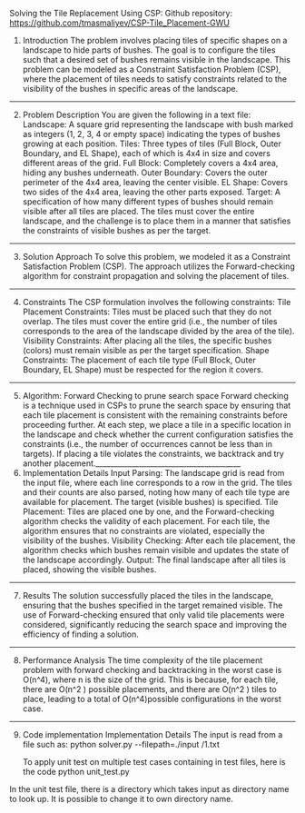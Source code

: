 Solving the Tile Replacement Using CSP:
Github repository: https://github.com/tmasmaliyev/CSP-Tile_Placement-GWU

1. Introduction
The problem involves placing tiles of specific shapes on a landscape to hide parts of bushes. The goal is to configure the tiles such that a desired set of bushes remains visible in the landscape. This problem can be modeled as a Constraint Satisfaction Problem (CSP), where the placement of tiles needs to satisfy constraints related to the visibility of the bushes in specific areas of the landscape.
________________________________________
2. Problem Description
You are given the following in a text file:
	Landscape: A square grid representing the landscape with bush marked as integers (1, 2, 3, 4 or empty space) indicating the types of bushes growing at each position.
	Tiles: Three types of tiles (Full Block, Outer Boundary, and EL Shape), each of which is 4x4 in size and covers different areas of the grid.
	Full Block: Completely covers a 4x4 area, hiding any bushes underneath.
	Outer Boundary: Covers the outer perimeter of the 4x4 area, leaving the center visible.
	EL Shape: Covers two sides of the 4x4 area, leaving the other parts exposed.
	Target: A specification of how many different types of bushes should remain visible after all tiles are placed.
The tiles must cover the entire landscape, and the challenge is to place them in a manner that satisfies the constraints of visible bushes as per the target.
________________________________________
3. Solution Approach
To solve this problem, we modeled it as a Constraint Satisfaction Problem (CSP). The approach utilizes the Forward-checking algorithm for constraint propagation and solving the placement of tiles.
________________________________________
4. Constraints
The CSP formulation involves the following constraints:
	Tile Placement Constraints:
	Tiles must be placed such that they do not overlap.
	The tiles must cover the entire grid (i.e., the number of tiles corresponds to the area of the landscape divided by the area of the tile).
	Visibility Constraints:
	After placing all the tiles, the specific bushes (colors) must remain visible as per the target specification.
	Shape Constraints:
	The placement of each tile type (Full Block, Outer Boundary, EL Shape) must be respected for the region it covers.
________________________________________
5. Algorithm: Forward Checking to prune search space
Forward checking is a technique used in CSPs to prune the search space by ensuring that each tile placement is consistent with the remaining constraints before proceeding further.
At each step, we place a tile in a specific location in the landscape and check whether the current configuration satisfies the constraints (i.e., the number of occurrences cannot be less than in targets).
If placing a tile violates the constraints, we backtrack and try another placement.________________________________________
6. Implementation Details
	Input Parsing:
	The landscape grid is read from the input file, where each line corresponds to a row in the grid.
	The tiles and their counts are also parsed, noting how many of each tile type are available for placement.
	The target (visible bushes) is specified.
	Tile Placement:
	Tiles are placed one by one, and the Forward-checking algorithm checks the validity of each placement.
	For each tile, the algorithm ensures that no constraints are violated, especially the visibility of the bushes.
	Visibility Checking:
	After each tile placement, the algorithm checks which bushes remain visible and updates the state of the landscape accordingly.
	Output:
	The final landscape after all tiles is placed, showing the visible bushes.
________________________________________
7. Results
The solution successfully placed the tiles in the landscape, ensuring that the bushes specified in the target remained visible. The use of Forward-checking ensured that only valid tile placements were considered, significantly reducing the search space and improving the efficiency of finding a solution.
________________________________________
8. Performance Analysis
The time complexity of the tile placement problem with forward checking and backtracking in the worst case is O(n^4), where n is the size of the grid. This is because, for each tile, there are O(n^2 ) possible placements, and there are O(n^2 ) tiles to place, leading to a total of O(n^4)possible configurations in the worst case.
________________________________________
9. Code implementation
Implementation Details
	The input is read from a file such as:
python solver.py --filepath=./input /1.txt

	To apply unit test on multiple test cases containing in test files, here is the code
python unit_test.py

In the unit test file, there is a directory which takes input as directory name to look up. It is possible to change it to own directory name.